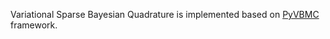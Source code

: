 Variational Sparse Bayesian Quadrature is implemented based on [PyVBMC](https://github.com/acerbilab/pyvbmc) framework.